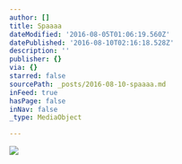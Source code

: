```yaml
---
author: []
title: Spaaaa
dateModified: '2016-08-05T01:06:19.560Z'
datePublished: '2016-08-10T02:16:18.528Z'
description: ''
publisher: {}
via: {}
starred: false
sourcePath: _posts/2016-08-10-spaaaa.md
inFeed: true
hasPage: false
inNav: false
_type: MediaObject

---
```

![](https://the-grid-user-content.s3-us-west-2.amazonaws.com/774ef2a6-42c4-4683-9c52-1420f64b9dbc.jpg)
